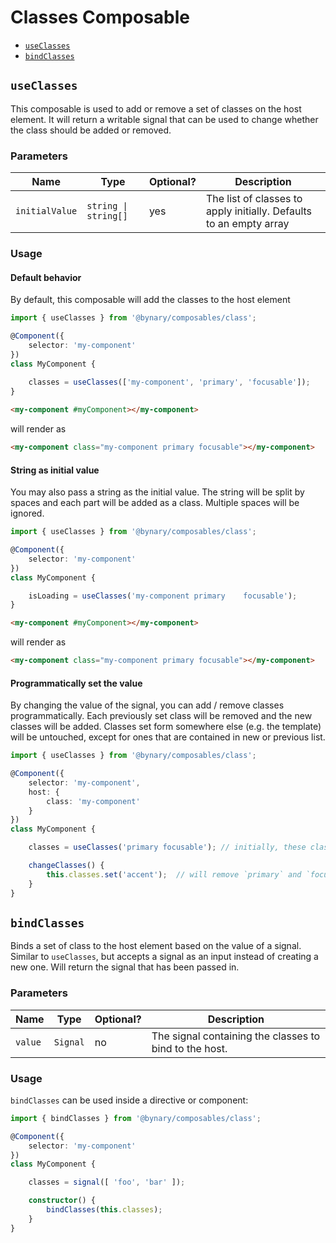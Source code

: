 # Classes Composable

- [`useClasses`](#useclasses)
- [`bindClasses`](#bindclasses)

## `useClasses`

This composable is used to add or remove a set of classes on the host element.
It will return a writable signal that can be used to change whether the class should be added or removed.

### Parameters

| Name           | Type                 | Optional? | Description                                                        |
|----------------|----------------------|-----------|--------------------------------------------------------------------|
| `initialValue` | `string \| string[]` | yes       | The list of classes to apply initially. Defaults to an empty array |


### Usage

#### Default behavior

By default, this composable will add the classes to the host element

```ts
import { useClasses } from '@bynary/composables/class';

@Component({
    selector: 'my-component'
})
class MyComponent {
    
    classes = useClasses(['my-component', 'primary', 'focusable']);
}
```

```html
<my-component #myComponent></my-component>
```

will render as

```html
<my-component class="my-component primary focusable"></my-component>
```

#### String as initial value

You may also pass a string as the initial value. The string will be split by spaces and each part will be added as a class.
Multiple spaces will be ignored.

```ts
import { useClasses } from '@bynary/composables/class';

@Component({
    selector: 'my-component'
})
class MyComponent {

    isLoading = useClasses('my-component primary    focusable');
}
```

```html
<my-component #myComponent></my-component>
```

will render as

```html
<my-component class="my-component primary focusable"></my-component>
```

#### Programmatically set the value

By changing the value of the signal, you can add / remove classes programmatically.
Each previously set class will be removed and the new classes will be added.
Classes set form somewhere else (e.g. the template) will be untouched, except for ones that are contained in new or previous list.

```ts
import { useClasses } from '@bynary/composables/class';

@Component({
    selector: 'my-component',
    host: {
        class: 'my-component'
    }
})
class MyComponent {

    classes = useClasses('primary focusable'); // initially, these classes will be set on the host: `my-component`, `primary`, `focusable`

    changeClasses() {
        this.classes.set('accent');  // will remove `primary` and `focusable`, resulting in these classes set on the host: `my-component`, `accent`
    }
}
```


## `bindClasses`

Binds a set of class to the host element based on the value of a signal. Similar to `useClasses`, but accepts a signal as an input instead of creating a new one.
Will return the signal that has been passed in.

### Parameters

| Name    | Type     | Optional? | Description                                            |
|---------|----------|-----------|--------------------------------------------------------|
| `value` | `Signal` | no        | The signal containing the classes to bind to the host. |

### Usage

`bindClasses` can be used inside a directive or component:

```ts
import { bindClasses } from '@bynary/composables/class';

@Component({
    selector: 'my-component'
})
class MyComponent {

    classes = signal([ 'foo', 'bar' ]);

    constructor() {
        bindClasses(this.classes);
    }
}
```
